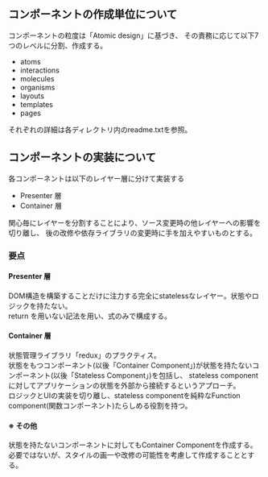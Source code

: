 ## コンポーネントの作成単位について

コンポーネントの粒度は「Atomic design」に基づき、
その責務に応じて以下7つのレベルに分割、作成する。
- atoms
- interactions
- molecules
- organisms
- layouts
- templates
- pages

それぞれの詳細は各ディレクトリ内のreadme.txtを参照。

## コンポーネントの実装について

各コンポーネントは以下のレイヤー層に分けて実装する
- Presenter 層
- Container 層

関心毎にレイヤーを分割することにより、ソース変更時の他レイヤーへの影響を切り離し、
後の改修や依存ライブラリの変更時に手を加えやすいものとする。

### 要点
#### Presenter 層
 DOM構造を構築することだけに注力する完全にstatelessなレイヤー。状態やロジックを持たない。<br/>
 return を用いない記法を用い、式のみで構成する。

#### Container 層
 状態管理ライブラリ「redux」のプラクティス。<br/>
 状態をもつコンポーネント(以後「Container Component」)が状態を持たないコンポーネント(以後「Stateless Component」)を包括し、
 stateless componentに対してアプリケーションの状態を外部から接続するというアプローチ。<br/>
 ロジックとUIの実装を切り離し、stateless componentを純粋なFunction component(関数コンポーネント)たらしめる役割を持つ。

#### ※ その他
 状態を持たないコンポーネントに対してもContainer Componentを作成する。<br/>
 必要ではないが、スタイルの画一や改修の可能性を考慮して作成することとする。